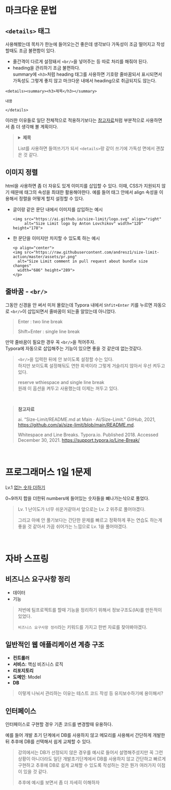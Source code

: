 # 마크다운 문법

## `<details>` 태그

사용해봤는데 목차가 한눈에 들어오는건 좋은데 생각보다 가독성이 조금 떨어지고 작성할때도 조금 불편함이 있다.

* 줄간격이 다르게 설정돼서 `<br/>`을 넣어주는 등 따로 처리를 해줘야 된다.
* heading을 관리하기 조금 불편하다.<br/>summary에 `<h3>`처럼 heading 태그를 사용하면 기호랑 줄바꿈되서 표시되면서 가독성도 그렇게 좋지 않고 마크다운 내에서 heading으로 취급되지도 않는다.

```
<details><summary><h3>제목</h3></summary>

내용

</details>
```

이러한 이유들로 일단 전체적으로 적용하기보다는 [참고자료](https://github.com/ai/size-limit/edit/main/README.md)처럼 부분적으로 사용하면서 좀 더 생각해 볼 계획이다.

> <details><summary><b>제목</b></summary>
>
> 1. 내용 1
> 2. 내용 2
>
> </details>
>
> List를 사용하면 들여쓰기가 되서 `<details>`랑 같이 쓰기에 가독성 면에서 괜찮은 것 같다.

## 이미지 정렬

html을 사용하면 좀 더 자유도 있게 이미지를 삽입할 수 있다.
이때, CSS가 지원되지 않기 때문에 태그의 속성을 최대한 활용해야한다.
예를 들어 태그 안에서 align 속성을 이용해서 정렬을 어떻게 할지 설정할 수 있다.

* 글이랑 같은 문단 내에서 이미지를 삽입하는 예시

  ```
  <img src="https://ai.github.io/size-limit/logo.svg" align="right"
       alt="Size Limit logo by Anton Lovchikov" width="120" height="178">
  ```

* 한 문단을 이미지만 차지할 수 있도록 하는 예시

  ```
  <p align="center">
  <img src="https://raw.githubusercontent.com/andresz1/size-limit-action/master/assets/pr.png"
    alt="Size Limit comment in pull request about bundle size changes"
    width="686" height="289">
  </p>
  ```

## 줄바꿈 - `<br/>`

그동안 신경을 안 써서 미처 몰랐는데 Typora 내에서 `Shfit+Enter` 키를 누르면 자동으로 `<br/>`이 삽입되면서 줄바꿈이 되는줄 알았는데 아니었다.

> Enter : two line break
>
> Shift+Enter : single line break

만약 줄바꿈이 필요한 경우 꼭 `<br/>`을 적어주자.<br/>Typora에 자동으로 삽입해주는 기능이 있으면 좋을 것 같은데 없는것같다.

> `<br/>`을 입력한 뒤에 안 보이도록 설정할 수는 있다.<br/>하지만 보이도록 설정해둬도 연한 회색이라 그렇게 거슬리지 않아서 우선 켜두고 있다.
>
> reserve wthiespace and single line break<br/>원래 이 옵션을 켜두고 사용했는데 이제는 꺼두고 있다.

<br/>

> **참고자료**
>
> ai. “Size-Limit/README.md at Main · Ai/Size-Limit.” *GitHub*, 2021, https://github.com/ai/size-limit/blob/main/README.md.
>
> Whitespace and Line Breaks. Typora.io. Published 2018. Accessed December 30, 2021. https://support.typora.io/Line-Break/

<br/>

# 프로그래머스 1일 1문제

Lv.1 [없는 숫자 더하기](https://programmers.co.kr/learn/courses/30/lessons/86051)

0~9까지 합을 더한뒤 numbers에 들어있는 숫자들을 뺴나가는식으로 풀었다.

> Lv. 1 난이도가 너무 쉬운거같아서 앞으로는 Lv. 2 위주로 풀어야겠다.
>
> 그리고 아예 안 풀기보다는 간단한 문제를 빠르고 정확하게 푸는 연습도 하는게 좋을 것 같아서 가끔 쉬어가는 느낌으로 Lv. 1을 풀어야겠다.

<br/>

# 자바 스프링

## 비즈니스 요구사항 정리

* 데이터
* 기능

> 저번에 팀프로젝트를 할때 기능을 정리하기 위해서 정보구조도(IA)를 만든적이 있었다.
>
> `비즈니스 요구사항 정리`라는 키워드를 가지고 한번 자료를 찾아봐야겠다.

## 일반적인 웹 애플리케이션 계층 구조

* **컨트롤러**
* **서비스**: 핵심 비즈니스 로직
* **리포지토리**
* **도메인**: Model
* **DB**

> 이렇게 나눠서 관리하는 이유는 테스트 코드 작성 등 유지보수하기에 용이해서?

## 인터페이스

인터페이스로 구현할 경우 기존 코드를 변경할때 유용하다.

예를 들어 개발 초기 단계에서 DB를 사용하지 않고 메모리를 사용해서 간단하게 개발한뒤 추후에 DB를 선택해서 쉽게 교체할 수 있다.

> 강의에서는 DB가 선정되지 않은 경우를 예시로 들어서 설명해주셨지만 꼭 그런 상황이 아니더라도 일단 개발초기단계에서 DB를 사용하지 않고 간단하고 빠르게 구현하고 추후에 DB로 쉽게 교체할 수 있도록 작성하는 것은 뭔가 여러가지 이점이 있을 것 같다.
>
> 추후에 예시를 보면서 좀 더 자세히 이해하자
